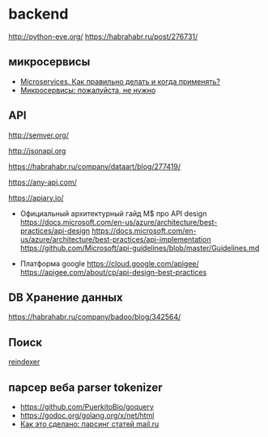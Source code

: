 #  backend

http://python-eve.org/
https://habrahabr.ru/post/276731/

## микросервисы

 * [Microservices. Как правильно делать и когда применять?](https://habr.com/company/dataart/blog/280083/)
 * [Микросервисы: пожалуйста, не нужно](https://habr.com/post/311208/)

##  API

http://semver.org/

http://jsonapi.org

https://habrahabr.ru/company/dataart/blog/277419/

https://any-api.com/

https://apiary.io/


* Официальный архитектурный гайд M$ про API design
https://docs.microsoft.com/en-us/azure/architecture/best-practices/api-design
https://docs.microsoft.com/en-us/azure/architecture/best-practices/api-implementation
https://github.com/Microsoft/api-guidelines/blob/master/Guidelines.md

* Платформа google
https://cloud.google.com/apigee/
https://apigee.com/about/cp/api-design-best-practices



##  DB Хранение данных

https://habrahabr.ru/company/badoo/blog/342564/

## Поиск

[reindexer](https://habr.com/post/354034/)

## парсер веба parser tokenizer

 * https://github.com/PuerkitoBio/goquery
 * https://godoc.org/golang.org/x/net/html
 * [Как это сделано: парсинг статей mail.ru](https://habr.com/company/mailru/blog/200394/)

